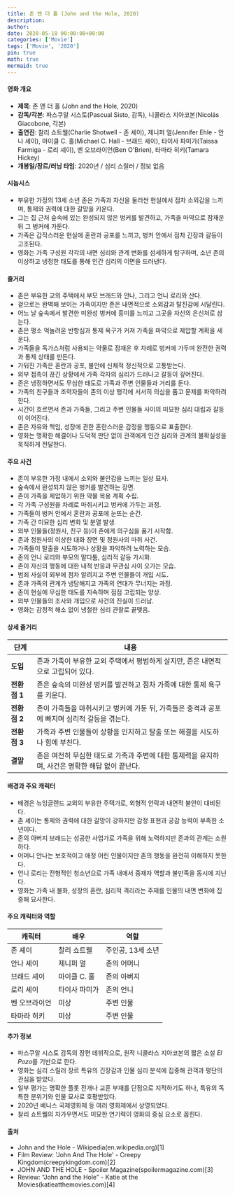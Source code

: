 ```yaml
---
title: 존 앤 더 홀 (John and the Hole, 2020)
description: 
author: 
date: 2020-05-18 00:00:00+00:00
categories: ['Movie']
tags: ['Movie', '2020']
pin: true
math: true
mermaid: true
---
```

#### 영화 개요

- **제목**: 존 앤 더 홀 (John and the Hole, 2020)  
- **감독/각본**: 파스쿠알 시스토(Pascual Sisto, 감독), 니콜라스 지아코본(Nicolás Giacobone, 각본)  
- **출연진**: 찰리 쇼트웰(Charlie Shotwell - 존 셰이), 제니퍼 얼(Jennifer Ehle - 안나 셰이), 마이클 C. 홀(Michael C. Hall - 브래드 셰이), 타이사 파미가(Taissa Farmiga - 로리 셰이), 벤 오브라이언(Ben O'Brien), 타마라 히키(Tamara Hickey)  
- **개봉일/장르/러닝 타임**: 2020년 / 심리 스릴러 / 정보 없음  

#### 시놉시스

- 부유한 가정의 13세 소년 존은 가족과 자신을 둘러싼 현실에서 점차 소외감을 느끼며, 통제와 권력에 대한 갈망을 키운다.  
- 그는 집 근처 숲속에 있는 완성되지 않은 벙커를 발견하고, 가족을 마약으로 잠재운 뒤 그 벙커에 가둔다.  
- 가족은 갑작스러운 현실에 혼란과 공포를 느끼고, 벙커 안에서 점차 긴장과 갈등이 고조된다.  
- 영화는 가족 구성원 각각의 내면 심리와 관계 변화를 섬세하게 탐구하며, 소년 존의 이상하고 냉정한 태도를 통해 인간 심리의 이면을 드러낸다.  

#### 줄거리

- 존은 부유한 교외 주택에서 부모 브래드와 안나, 그리고 언니 로리와 산다.  
- 겉으로는 완벽해 보이는 가족이지만 존은 내면적으로 소외감과 탈진감에 시달린다.  
- 어느 날 숲속에서 발견한 미완성 벙커에 흥미를 느끼고 그곳을 자신의 은신처로 삼는다.  
- 존은 평소 억눌려온 반항심과 통제 욕구가 커져 가족을 마약으로 제압할 계획을 세운다.  
- 가족들을 독가스처럼 사용되는 약물로 잠재운 후 차례로 벙커에 가두며 완전한 권력과 통제 상태를 만든다.  
- 가둬진 가족은 혼란과 공포, 불안에 신체적 정신적으로 고통받는다.  
- 외부 접촉이 끊긴 상황에서 가족 각자의 심리가 드러나고 갈등이 깊어진다.  
- 존은 냉정하면서도 무심한 태도로 가족과 주변 인물들과 거리를 둔다.  
- 가족의 친구들과 조력자들이 존의 이상 행각에 서서히 의심을 품고 문제를 파악하려 한다.  
- 시간이 흐르면서 존과 가족들, 그리고 주변 인물들 사이의 미묘한 심리 대립과 갈등이 이어진다.  
- 존은 자유와 책임, 성장에 관한 혼란스러운 감정을 행동으로 표출한다.  
- 영화는 명확한 해결이나 도덕적 판단 없이 관객에게 인간 심리와 관계의 불확실성을 묵직하게 전달한다.  

#### 주요 사건

- 존이 부유한 가정 내에서 소외와 불안감을 느끼는 일상 묘사.  
- 숲속에서 완성되지 않은 벙커를 발견하는 장면.  
- 존이 가족을 제압하기 위한 약물 복용 계획 수립.  
- 각 가족 구성원을 차례로 마취시키고 벙커에 가두는 과정.  
- 가족들이 벙커 안에서 혼란과 공포에 눈뜨는 순간.  
- 가족 간 미묘한 심리 변화 및 분열 발생.  
- 외부 인물들(정원사, 친구 등)이 존에게 의구심을 품기 시작함.  
- 존과 정원사의 이상한 대화 장면 및 정원사의 마취 사건.  
- 가족들이 탈출을 시도하거나 상황을 파악하려 노력하는 모습.  
- 존의 언니 로리와 부모의 말다툼, 심리적 갈등 가시화.  
- 존이 자신의 행동에 대한 내적 반응과 무관심 사이 오가는 모습.  
- 범죄 사실이 외부에 점차 알려지고 주변 인물들이 개입 시도.  
- 존과 가족의 관계가 냉담해지고 가족의 연대가 무너지는 과정.  
- 존이 현실에 무심한 태도를 지속하며 점점 고립되는 양상.  
- 외부 인물들의 조사와 개입으로 사건의 진실이 드러남.  
- 영화는 감정적 해소 없이 냉철한 심리 관찰로 끝맺음.  

#### 상세 줄거리

| **단계** | **내용**                                                          |
|----------|-------------------------------------------------------------------|
| **도입** | 존과 가족이 부유한 교외 주택에서 평범하게 살지만, 존은 내면적으로 고립되어 있다.           |
| **전환점 1** | 존은 숲속의 미완성 벙커를 발견하고 점차 가족에 대한 통제 욕구를 키운다.                     |
| **전환점 2** | 존이 가족들을 마취시키고 벙커에 가둔 뒤, 가족들은 충격과 공포에 빠지며 심리적 갈등을 겪는다.  |
| **전환점 3** | 가족과 주변 인물들이 상황을 인지하고 탈출 또는 해결을 시도하나 힘에 부친다.               |
| **결말** | 존은 여전히 무심한 태도로 가족과 주변에 대한 통제력을 유지하며, 사건은 명확한 해답 없이 끝난다. |

#### 배경과 주요 캐릭터

- 배경은 뉴잉글랜드 교외의 부유한 주택가로, 외형적 안락과 내면적 불안이 대비된다.  
- 존 셰이는 통제와 권력에 대한 갈망이 강하지만 감정 표현과 공감 능력이 부족한 소년이다.  
- 존의 아버지 브래드는 성공한 사업가로 가족을 위해 노력하지만 존과의 관계는 소원하다.  
- 어머니 안나는 보호적이고 애정 어린 인물이지만 존의 행동을 완전히 이해하지 못한다.  
- 언니 로리는 전형적인 청소년으로 가족 내에서 중재자 역할과 불만족을 동시에 지닌다.  
- 영화는 가족 내 불화, 성장의 혼란, 심리적 격리라는 주제를 인물의 내면 변화에 집중해 묘사한다.  

#### 주요 캐릭터와 역할

| **캐릭터** | **배우**           | **역할**            |
|------------|--------------------|---------------------|
| 존 셰이    | 찰리 쇼트웰       | 주인공, 13세 소년    |
| 안나 셰이  | 제니퍼 얼          | 존의 어머니          |
| 브래드 셰이| 마이클 C. 홀       | 존의 아버지          |
| 로리 셰이  | 타이사 파미가      | 존의 언니            |
| 벤 오브라이언| 미상                | 주변 인물             |
| 타마라 히키| 미상                | 주변 인물             |

#### 추가 정보

- 파스쿠알 시스토 감독의 장편 데뷔작으로, 원작 니콜라스 지아코본의 짧은 소설 *El Pozo*를 기반으로 한다.  
- 영화는 심리 스릴러 장르 특유의 긴장감과 인물 심리 분석에 집중해 관객과 평단의 관심을 받았다.  
- 일부 평가는 명확한 플롯 전개나 교훈 부재를 단점으로 지적하기도 하나, 특유의 독특한 분위기와 인물 묘사로 호평받았다.  
- 2020년 베니스 국제영화제 등 여러 영화제에서 상영되었다.  
- 찰리 쇼트웰의 차가우면서도 미묘한 연기력이 영화의 중심 요소로 꼽힌다.  

#### 출처

- John and the Hole - Wikipedia(en.wikipedia.org)[1]  
- Film Review: 'John And The Hole' - Creepy Kingdom(creepykingdom.com)[2]  
- JOHN AND THE HOLE - Spoiler Magazine(spoilermagazine.com)[3]  
- Review: “John and the Hole” - Katie at the Movies(katieatthemovies.com)[4]
